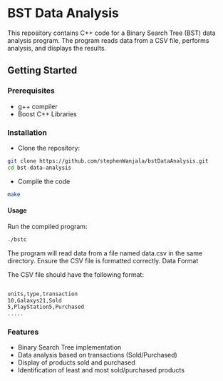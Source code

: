 # BST Data Analysis

This repository contains C++ code for a Binary Search Tree (BST) data analysis program. The program reads data from a CSV file, performs analysis, and displays the results.

## Getting Started

### Prerequisites

- g++ compiler
- Boost C++ Libraries

### Installation

* Clone the repository:

```bash
git clone https://github.com/stephenWanjala/bstDataAnalysis.git
cd bst-data-analysis
```
* Compile the code 
```bash
make
```

#### Usage

Run the compiled program:

```bash
./bstc
```
The program will read data from a file named data.csv in the same directory. Ensure the CSV file is formatted correctly.
Data Format

The CSV file should have the following format:

```bash

units,type,transaction
10,Galaxys21,Sold
5,PlayStation5,Purchased
.....
```


### Features

* Binary Search Tree implementation
*  Data analysis based on transactions (Sold/Purchased)
 *   Display of products sold and purchased
*  Identification of least and most sold/purchased products
